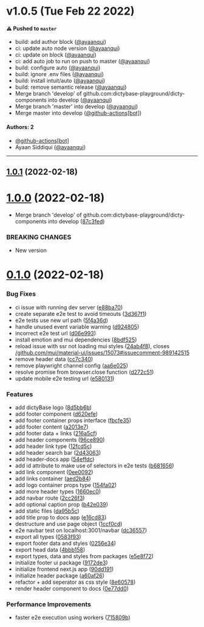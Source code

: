 # v1.0.5 (Tue Feb 22 2022)

#### ⚠️ Pushed to `master`

- build: add author block ([@ayaanqui](https://github.com/ayaanqui))
- ci: update auto node version ([@ayaanqui](https://github.com/ayaanqui))
- ci: update on block ([@ayaanqui](https://github.com/ayaanqui))
- ci: add auto job to run on push to master ([@ayaanqui](https://github.com/ayaanqui))
- build: configure auto ([@ayaanqui](https://github.com/ayaanqui))
- build: ignore .env files ([@ayaanqui](https://github.com/ayaanqui))
- build: install intuit/auto ([@ayaanqui](https://github.com/ayaanqui))
- build: remove semantic release ([@ayaanqui](https://github.com/ayaanqui))
- Merge branch 'develop' of github.com:dictybase-playground/dicty-components into develop ([@ayaanqui](https://github.com/ayaanqui))
- Merge branch 'master' into develop ([@ayaanqui](https://github.com/ayaanqui))
- Merge master into develop ([@github-actions[bot]](https://github.com/github-actions[bot]))

#### Authors: 2

- [@github-actions[bot]](https://github.com/github-actions[bot])
- Ayaan Siddiqui ([@ayaanqui](https://github.com/ayaanqui))

---

## [1.0.1](https://github.com/dictybase-playground/dicty-components/compare/1.0.0...1.0.1) (2022-02-18)

# [1.0.0](https://github.com/dictybase-playground/dicty-components/compare/0.1.0...1.0.0) (2022-02-18)


* Merge branch 'develop' of github.com:dictybase-playground/dicty-components into develop ([87c3fed](https://github.com/dictybase-playground/dicty-components/commit/87c3fed21ed25dca32f41541c3725f5813701a4f))


### BREAKING CHANGES

* New version

# [0.1.0](https://github.com/dictybase-playground/dicty-components/compare/v0.0.3...0.1.0) (2022-02-18)


### Bug Fixes

* ci issue with running dev server ([e88ba70](https://github.com/dictybase-playground/dicty-components/commit/e88ba70c213bd8bca65b66c1005998d9f8e9adcd))
* create separate e2e test to avoid timeouts ([3d367f1](https://github.com/dictybase-playground/dicty-components/commit/3d367f1056f6cee9fcb70e2eb7bb20e7c48f8eaf))
* e2e tests use new url path ([5f4a36d](https://github.com/dictybase-playground/dicty-components/commit/5f4a36df8f2e22c815a7707b18900d7ff90f0bd7))
* handle unused event variable warning ([d924805](https://github.com/dictybase-playground/dicty-components/commit/d9248059b4fe9e83ad0483f2a181fb1f470ef7b0))
* incorrect e2e test url ([d06e993](https://github.com/dictybase-playground/dicty-components/commit/d06e9934d0cb950fe832b8e21317a59a6582ef43))
* install emotion and mui dependencies ([8bdf525](https://github.com/dictybase-playground/dicty-components/commit/8bdf525d09ca486e60d099195bbf53bf2d7b0ee9))
* reload issue with ssr not loading mui styles ([24ab4f8](https://github.com/dictybase-playground/dicty-components/commit/24ab4f8ed5f59a872d436ab3130bc4cde0f920ae)), closes [/github.com/mui/material-ui/issues/15073#issuecomment-989142515](https://github.com//github.com/mui/material-ui/issues/15073/issues/issuecomment-989142515)
* remove header data ([cc7c340](https://github.com/dictybase-playground/dicty-components/commit/cc7c340cc7237bb44a5958e31592e7c80f524531))
* remove playwright channel config ([aa6e025](https://github.com/dictybase-playground/dicty-components/commit/aa6e025561ced027907917ae3876eb034910a03f))
* resolve promise from browser.close function ([d272c51](https://github.com/dictybase-playground/dicty-components/commit/d272c5196bfb06586e6ed2f660b8ac31015f7b72))
* update mobile e2e testing url ([e580131](https://github.com/dictybase-playground/dicty-components/commit/e5801316f4fcce8030f5abc41c9020e06f5bd7de))


### Features

* add dictyBase logo ([8d5bb6b](https://github.com/dictybase-playground/dicty-components/commit/8d5bb6b3018e40a6d2a752e513752a6b4713b2fe))
* add footer component ([d620efe](https://github.com/dictybase-playground/dicty-components/commit/d620efe4cccecb9e583a806782570a88ffc23809))
* add footer container props interface ([fbcfe35](https://github.com/dictybase-playground/dicty-components/commit/fbcfe35cbcef1e0dd0da9920c792f70bc56a664b))
* add footer content ([a2013e7](https://github.com/dictybase-playground/dicty-components/commit/a2013e7ae4744cd3d20e864ea80d1b34c2fb2023))
* add footer data + links ([216a5cf](https://github.com/dictybase-playground/dicty-components/commit/216a5cf009660a8f053a39c624494bb848c8df47))
* add header components ([96ce890](https://github.com/dictybase-playground/dicty-components/commit/96ce89035ea08c316bb887d17f53a73db738dea3))
* add header link type ([12fcd5c](https://github.com/dictybase-playground/dicty-components/commit/12fcd5c561aca15569ff9fcb1f4b5bbcfd0ff803))
* add header search bar ([2d43063](https://github.com/dictybase-playground/dicty-components/commit/2d43063ba6ea18ef09ba14a3f13c8553fab253ef))
* add header-docs app ([54effdc](https://github.com/dictybase-playground/dicty-components/commit/54effdcf24d4a8c162175a4f4908cd23c532a4e2))
* add id attribute to make use of selectors in e2e tests ([b681656](https://github.com/dictybase-playground/dicty-components/commit/b681656559b296654b8581b6df82551de05e82ab))
* add link component ([0ee0092](https://github.com/dictybase-playground/dicty-components/commit/0ee00921cf16a1765f62139d357584eee4bf8f28))
* add links container ([aed2b84](https://github.com/dictybase-playground/dicty-components/commit/aed2b84bceee38290bdd140994419ced1a8cb538))
* add logo container props type ([154fa02](https://github.com/dictybase-playground/dicty-components/commit/154fa027fcfc0e433acb5d499d2bea5222eda53c))
* add more header types ([1660ec0](https://github.com/dictybase-playground/dicty-components/commit/1660ec04250b98d62e749d1a2a9b2adde7dae6d9))
* add navbar route ([2cc26f3](https://github.com/dictybase-playground/dicty-components/commit/2cc26f3a037f86ac660033c765a18b72f007be3d))
* add optional caption prop ([b42e039](https://github.com/dictybase-playground/dicty-components/commit/b42e039a69ba1c8cb747ad1e2c8d8fb02068357e))
* add static files ([da95b5c](https://github.com/dictybase-playground/dicty-components/commit/da95b5c3927d0530a068767d0b71ccc45890f10a))
* add title prop to docs app ([e16cd83](https://github.com/dictybase-playground/dicty-components/commit/e16cd839cf85e8b73265fb99c57f9bf0ecec62bd))
* destructure and use page object ([1ccf0cd](https://github.com/dictybase-playground/dicty-components/commit/1ccf0cd711d4203976b04cbc3b2b2153f473e2a0))
* e2e navbar test on localhost:3001/navbar ([dc36557](https://github.com/dictybase-playground/dicty-components/commit/dc365572b58d1d5b0207c52a4f8158dc28fc3b98))
* export all types ([0583f93](https://github.com/dictybase-playground/dicty-components/commit/0583f93e389a28e0bdbab144598ef319658cf175))
* export footer data and styles ([0256e34](https://github.com/dictybase-playground/dicty-components/commit/0256e34c9bacaf5fcdee71977134403997ce7842))
* export head data ([4bbb158](https://github.com/dictybase-playground/dicty-components/commit/4bbb158adf908de490ad2da20daf63980f11127e))
* export types, data and styles from packages ([e5e8f72](https://github.com/dictybase-playground/dicty-components/commit/e5e8f7240c6c36e872f770551b71d52b9e6c07e4))
* initialize footer ui package ([9172de3](https://github.com/dictybase-playground/dicty-components/commit/9172de3b12bef82e23e2ab216307f409d04def68))
* initialize frontend next.js app ([90dd191](https://github.com/dictybase-playground/dicty-components/commit/90dd191e471c084186b6bb841268ed0512d45bf4))
* initialize header package ([a60af26](https://github.com/dictybase-playground/dicty-components/commit/a60af260185f7a184b730aa0ae6b6722928cb55e))
* refactor + add seperator as css style ([8e60578](https://github.com/dictybase-playground/dicty-components/commit/8e60578f23c975c38f949a9817a9f43fac900b19))
* render header component to docs ([0e77dd0](https://github.com/dictybase-playground/dicty-components/commit/0e77dd02a6ed71d093af2f81d2e52f2c06f903fd))


### Performance Improvements

* faster e2e execution using workers ([715809b](https://github.com/dictybase-playground/dicty-components/commit/715809b4de28347d9f440bd85d3852f91b04ce72))
